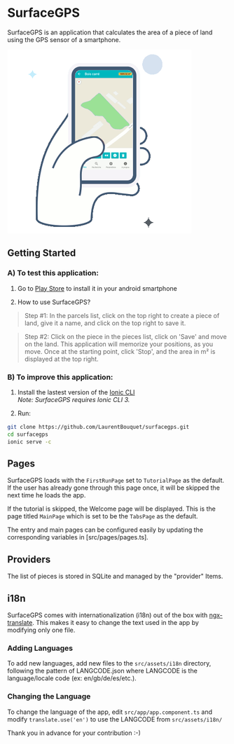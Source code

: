 # SurfaceGPS 

SurfaceGPS is an application that calculates the area of a piece of land using the GPS sensor of a smartphone.

![Alt text](https://github.com/LaurentBouquet/surfacegps/blob/master/src/assets/img/ica-slidebox-img-3.png)


## Getting Started

### A) To test this application:

1. Go to [Play Store](https://play.google.com/store/apps/details?id=fr.joliciel.surfacegps) to install it in your android smartphone

2. How to use SurfaceGPS?

> Step #1:
> In the parcels list, click on the top right to create a piece of land, give it a name, and click on the top right to save it.

> Step #2:
> Click on the piece in the pieces list, click on 'Save' and move on the land.
> This application will memorize your positions, as you move.
> Once at the starting point, click 'Stop', and the area in m² is displayed at the top right.

### B) To improve this application:

1. Install the lastest version of the 
[Ionic CLI](https://ionicframework.com/docs/cli/)  
_Note: SurfaceGPS requires Ionic CLI 3._

2. Run:
```bash
git clone https://github.com/LaurentBouquet/surfacegps.git
cd surfacegps
ionic serve -c
```


## Pages

SurfaceGPS loads with the `FirstRunPage` set to `TutorialPage` as the default. If the user has already gone through this page once, it will be skipped the next time he loads the app.

If the tutorial is skipped, the Welcome page will be displayed. This is the page titled `MainPage` which is set to be the `TabsPage` as the default.

The entry and main pages can be configured easily by updating the corresponding variables in [src/pages/pages.ts].


## Providers

The list of pieces is stored in SQLite and managed by the "provider" Items. 


## i18n

SurfaceGPS comes with internationalization (i18n) out of the box with [ngx-translate](https://github.com/ngx-translate/core). This makes it easy to change the text used in the app by modifying only one file. 


### Adding Languages

To add new languages, add new files to the `src/assets/i18n` directory, following the pattern of LANGCODE.json where LANGCODE is the language/locale code (ex: en/gb/de/es/etc.).


### Changing the Language

To change the language of the app, edit `src/app/app.component.ts` and modify `translate.use('en')` to use the LANGCODE from `src/assets/i18n/`


Thank you in advance for your contribution :-)


